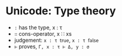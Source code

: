 # Unicode: Type theory

- `:`   has the type, x : τ
- `∷`   cons-operator, x ∷ xs
- judgement: `x : τ 𝗍𝗋𝗎𝖾`, `x : τ 𝖿𝖺𝗅𝗌𝖾`
- `⊢` proves, `Γ, x : τ ⊢ Δ, y : σ`
